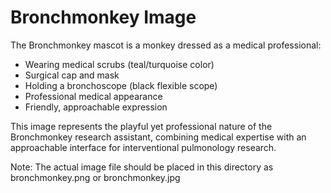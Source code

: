 # Bronchmonkey Image

The Bronchmonkey mascot is a monkey dressed as a medical professional:
- Wearing medical scrubs (teal/turquoise color)
- Surgical cap and mask
- Holding a bronchoscope (black flexible scope)
- Professional medical appearance
- Friendly, approachable expression

This image represents the playful yet professional nature of the Bronchmonkey research assistant, combining medical expertise with an approachable interface for interventional pulmonology research.

Note: The actual image file should be placed in this directory as bronchmonkey.png or bronchmonkey.jpg